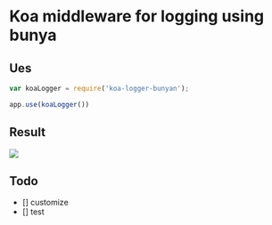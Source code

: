 # Koa middleware for logging using bunya

## Ues

```javascript
var koaLogger = require('koa-logger-bunyan');

app.use(koaLogger())
```

## Result
![](https://blogaaaaxzh.oss-cn-hangzhou.aliyuncs.com/koa-logger%20first.png)

## Todo
- [] customize
- [] test